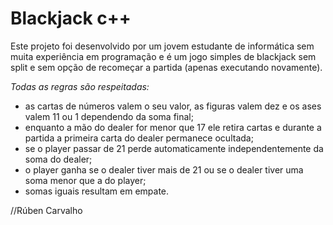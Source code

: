 # Blackjack c++

Este projeto foi desenvolvido por um jovem estudante de informática sem muita experiência em programação e é um jogo simples de blackjack sem split e sem opção de recomeçar a partida (apenas executando novamente).

*Todas as regras são respeitadas:*
 - as cartas de números valem o seu valor, as figuras valem dez e os ases valem 11 ou 1 dependendo da soma final;
 - enquanto a mão do dealer for menor que 17 ele retira cartas e durante a partida a primeira carta do dealer permanece ocultada;
 - se o player passar de 21 perde automaticamente independentemente da soma do dealer;
 - o player ganha se o dealer tiver mais de 21 ou se o dealer tiver uma soma menor que a do player;
 - somas iguais resultam em empate.

//Rúben Carvalho
